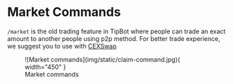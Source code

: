# Market Commands

`/market` is the old trading feature in TipBot where people can trade an exact amount to another people using p2p method. For better trade experience, we suggest you to use with [CEXSwap](./cexswap_commands.md)

<figure markdown>
  ![Market commands](img/static/claim-command.jpg){ width="450" }
  <figcaption>Market commands</figcaption>
</figure>


